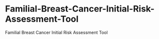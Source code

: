 # Familial-Breast-Cancer-Initial-Risk-Assessment-Tool
Familial Breast Cancer Initial Risk Assessment Tool
